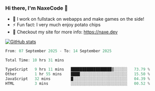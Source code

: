 ### Hi there, I'm NaxeCode 👋
- 🔭 I work on fullstack on webapps and make games on the side!
- ⚡ Fun fact: I very much enjoy potato chips
- 🔋 Checkout my site for more info: https://naxe.dev

[![GitHub stats](https://github-readme-stats.vercel.app/api?username=naxecode&theme=onedark)](https://naxe.dev)

<!--START_SECTION:waka-->

```csharp
From: 07 September 2025 - To: 14 September 2025

Total Time: 10 hrs 31 mins

TypeScript   9 hrs 11 mins   ██████████████████▒░░░░░░   73.79 %
Other        1 hr 55 mins    ████░░░░░░░░░░░░░░░░░░░░░   15.50 %
JavaScript   32 mins         █░░░░░░░░░░░░░░░░░░░░░░░░   04.39 %
HTML         3 mins          ░░░░░░░░░░░░░░░░░░░░░░░░░   00.52 %
```

<!--END_SECTION:waka-->



<!--
**NaxeCode/NaxeCode** is a ✨ _special_ ✨ repository because its `README.md` (this file) appears on your GitHub profile.

Here are some ideas to get you started:

- 🔭 I’m currently working on Web apps for indie games!
- 🌱 I’m currently mastering C#
- 👯 I’m looking to collaborate on ...
- 🤔 I’m looking for help with ...
- 💬 Ask me about ...
- 📫 How to reach me: ...
- 😄 Pronouns: ...
- ⚡ Fun fact: I love chips
-->
